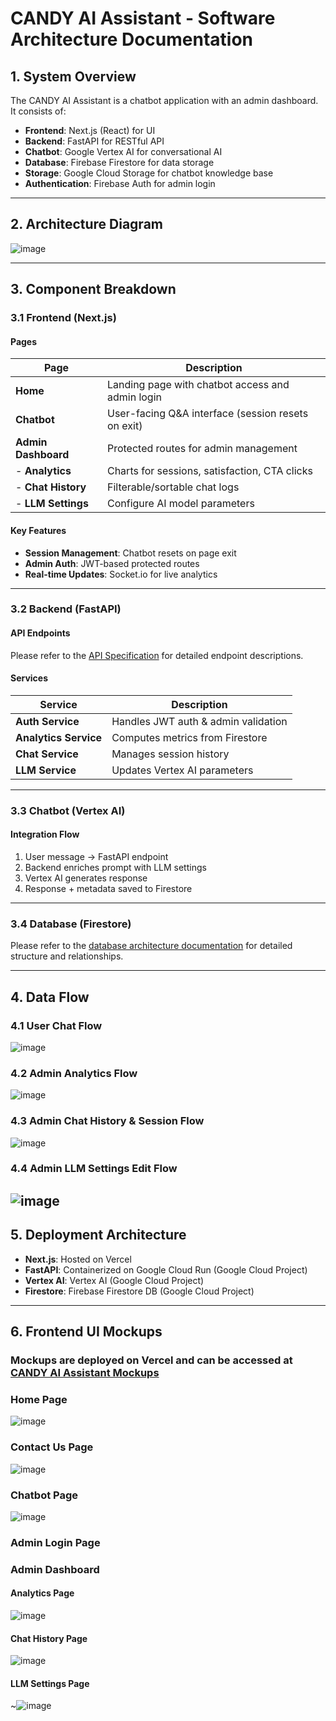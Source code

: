 # **CANDY AI Assistant - Software Architecture Documentation**

## **1. System Overview**
The CANDY AI Assistant is a chatbot application with an admin dashboard. It consists of:
- **Frontend**: Next.js (React) for UI
- **Backend**: FastAPI for RESTful API
- **Chatbot**: Google Vertex AI for conversational AI
- **Database**: Firebase Firestore for data storage
- **Storage**: Google Cloud Storage for chatbot knowledge base
- **Authentication**: Firebase Auth for admin login

---

## **2. Architecture Diagram**
![image](/documentation/diagram/system_architecture.svg)

---

## **3. Component Breakdown**

### **3.1 Frontend (Next.js)**
#### **Pages**
| Page | Description |
|------|-------------|
| **Home** | Landing page with chatbot access and admin login |
| **Chatbot** | User-facing Q&A interface (session resets on exit) |
| **Admin Dashboard** | Protected routes for admin management |
| - **Analytics** | Charts for sessions, satisfaction, CTA clicks |
| - **Chat History** | Filterable/sortable chat logs |
| - **LLM Settings** | Configure AI model parameters |

#### **Key Features**
- **Session Management**: Chatbot resets on page exit
- **Admin Auth**: JWT-based protected routes
- **Real-time Updates**: Socket.io for live analytics

---

### **3.2 Backend (FastAPI)**
#### **API Endpoints**
Please refer to the [API Specification](./api_specification.md) for detailed endpoint descriptions.

#### **Services**
| Service | Description |
|---------|-------------|
| **Auth Service** | Handles JWT auth & admin validation |
| **Analytics Service** | Computes metrics from Firestore |
| **Chat Service** | Manages session history |
| **LLM Service** | Updates Vertex AI parameters |

---

### **3.3 Chatbot (Vertex AI)**
#### **Integration Flow**
1. User message → FastAPI endpoint
2. Backend enriches prompt with LLM settings
3. Vertex AI generates response
4. Response + metadata saved to Firestore

---

### **3.4 Database (Firestore)**
Please refer to the [database architecture documentation](./database_architecture.md) for detailed structure and relationships.

---

## **4. Data Flow**
### **4.1 User Chat Flow**
![image](/documentation/diagram/user_chat_flow.svg)


### **4.2 Admin Analytics Flow**
![image](/documentation/diagram/admin_analytics_flow.svg)


### **4.3 Admin Chat History & Session Flow**
![image](/documentation/diagram/admin_chat_history_flow.svg)

### **4.4 Admin LLM Settings Edit Flow**
![image](/documentation/diagram/admin_llm_settings_flow.svg)
---

## **5. Deployment Architecture**
- **Next.js**: Hosted on Vercel
- **FastAPI**: Containerized on Google Cloud Run (Google Cloud Project)
- **Vertex AI**: Vertex AI (Google Cloud Project)
- **Firestore**: Firebase Firestore DB (Google Cloud Project)

---

## **6. Frontend UI Mockups**
### Mockups are deployed on Vercel and can be accessed at [CANDY AI Assistant Mockups](https://capstone-product-chatbot.vercel.app/)

### **Home Page**
![image](/documentation/image/home_page.png)

### **Contact Us Page**
![image](/documentation/image/contact_us_page.png)

### **Chatbot Page**
![image](/documentation/image/chatbot_page.png)

### **Admin Login Page**

### **Admin Dashboard**
#### **Analytics Page**
![image](/documentation/image/analytics_page.png)

#### **Chat History Page**
![image](/documentation/image/chat_history_page.png)

#### **LLM Settings Page**
~![image](/documentation/image/llm_settings_page.png)

